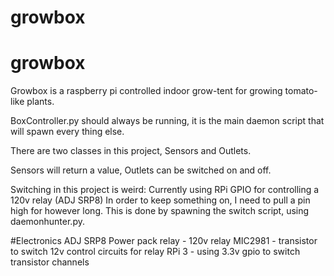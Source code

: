 # growbox
# growbox
Growbox is a raspberry pi controlled indoor grow-tent for growing tomato-like plants. 

BoxController.py should always be running, it is the main daemon script that will spawn every thing else. 

There are two classes in this project, Sensors and Outlets. 

Sensors will return a value, Outlets can be switched on and off. 

Switching in this project is weird:
    Currently using RPi GPIO for controlling a 120v relay (ADJ SRP8)
    In order to keep something on, I need to pull a pin high for however long.
    This is done by spawning the switch script, using daemonhunter.py. 

#Electronics
    ADJ SRP8 Power pack relay - 120v relay
    MIC2981 - transistor to switch 12v control circuits for relay 
    RPi 3 - using 3.3v gpio to switch transistor channels
